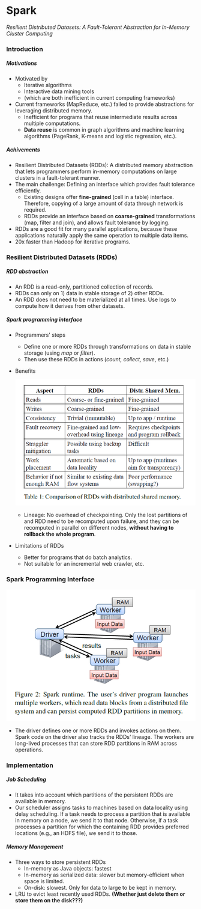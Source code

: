 # Spark

*Resilient Distributed Datasets: A Fault-Tolerant Abstraction for In-Memory Cluster Computing*

### Introduction

##### Motivations

- Motivated by
  - Iterative algorithms 
  - Interactive data mining tools
  - (which are both inefficient in current computing frameworks)
- Current frameworks (MapReduce, etc.) failed to provide abstractions for leveraging distributed memory.
  - Inefficient for programs that reuse intermediate results across multiple computations.
  - **Data reuse** is common in graph algorithms and machine learning algorithms (PageRank, K-means and logistic regression, etc.).

##### Achivements

- Resilient Distributed Datasets (RDDs): A distributed memory abstraction that lets programmers perform in-memory computations on large clusters in a fault-tolerant manner.
- The main challenge: Defining an interface which provides fault tolerance efficiently.
  - Existing designs offer **fine-grained** (cell in a table) interface. Therefore, copying of a large amount of data through network is required.
  - RDDs provide an interface based on **coarse-grained** transformations (map, filter and join), and allows fault tolerance by logging.
- RDDs are a good fit for many parallel applications, because these applications naturally apply the same operation to multiple data items.
- 20x faster than Hadoop for iterative programs.

### Resilient Distributed Datasets (RDDs)

##### RDD abstraction

- An RDD is a read-only, partitioned collection of records.
- RDDs can only on 1) data in stable storage of 2) other RDDs.
- An RDD does not need to be materialized at all times. Use logs to compute how it derives from other datasets.

##### Spark programming interface

- Programmers' steps
  - Define one or more RDDs through transformations on data in stable storage (using *map* or *filter*).
  - Then use these RDDs in actions (*count, collect, save*, etc.)

- Benefits

  ![Comparison](images/Spark/comparison.png)

  - Lineage: No overhead of checkpointing. Only the lost partitions of and RDD need to be recomputed upon failure, and they can be recomputed in parallel on different nodes, **without having to rollback the whole program**.

- Limitations of RDDs

  - Better for programs that do batch analytics.
  - Not suitable for an incremental web crawler, etc.

### Spark Programming Interface

![runtime](images/Spark/runtime.png)

- The driver defines one or more RDDs and invokes actions on them. Spark code on the driver also tracks the RDDs’ lineage. The workers are long-lived processes that can store RDD partitions in RAM across operations.

### Implementation

##### Job Scheduling

- It takes into account which partitions of the persistent RDDs are available in memory.
- Our scheduler assigns tasks to machines based on data locality using delay scheduling. If a task needs to process a partition that is available in memory on a node, we send it to that node. Otherwise, if a task processes a partition for which the containing RDD provides preferred locations (e.g., an HDFS file), we send it to those.

##### Memory Management

- Three ways to store persistent RDDs
  - In-memory as Java objects: fastest
  - In-memory as serialized data: slower but memory-efficient when space is limited.
  - On-disk: slowest. Only for data to large to be kept in memory.
- LRU to evict least recently used RDDs. **(Whether just delete them or store them on the disk???)**


